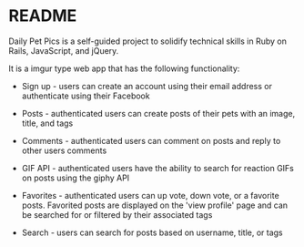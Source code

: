 # README

Daily Pet Pics is a self-guided project to solidify technical skills in Ruby on Rails, JavaScript, and jQuery.

It is a imgur type web app that has the following functionality:

  * Sign up - users can create an account using their email address or authenticate using their Facebook

  * Posts - authenticated users can create posts of their pets with an image, title, and tags

  * Comments - authenticated users can comment on posts and reply to other users comments

  * GIF API - authenticated users have the ability to search for reaction GIFs on posts using the giphy API

  * Favorites - authenticated users can up vote, down vote, or a favorite posts. Favorited posts are displayed on the 'view profile' page and can be searched for or filtered by their associated tags

  * Search - users can search for posts based on username, title, or tags
